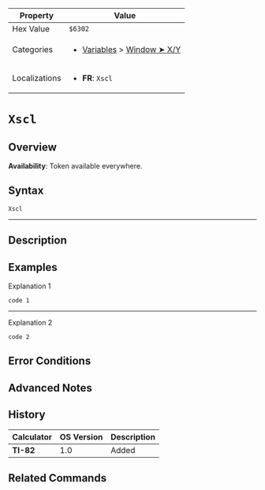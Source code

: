 | Property      | Value |
|---------------|-------|
| Hex Value     | `$6302`|
| Categories    | <ul><li>[Variables](<../categories/Variables.md>) > [Window ➤ X/Y](<../categories/Variables.md#Window ➤ X/Y>)</li></ul> |
| Localizations | <ul><li><b>FR</b>: `Xscl`</li></ul> |

# `Xscl`

## Overview



<b>Availability</b>: Token available everywhere.

## Syntax
`Xscl`

<hr>

## Description


## Examples

Explanation 1
```ti-basic
code 1
```
---
Explanation 2
```ti-basic
code 2
```

## Error Conditions


## Advanced Notes


## History
| Calculator | OS Version | Description |
|------------|------------|-------------|
| <b>TI-82</b> | 1.0 | Added |

## Related Commands

